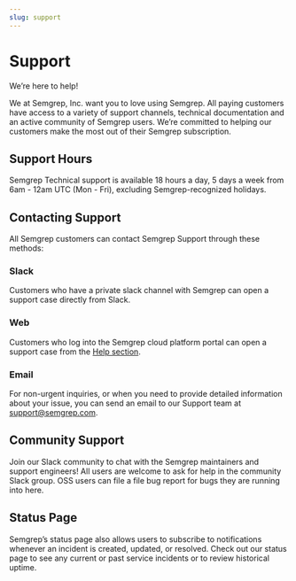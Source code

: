 ```yaml
---
slug: support
---
```


# Support

We’re here to help!

We at Semgrep, Inc. want you to love using Semgrep. All paying customers have access to a variety of support channels, technical documentation and an active community of Semgrep users. We’re committed to helping our customers make the most out of their Semgrep subscription.

## Support Hours

Semgrep Technical support is available 18 hours a day, 5 days a week from 6am - 12am UTC (Mon - Fri), excluding Semgrep-recognized holidays.

## Contacting Support

All Semgrep customers can contact Semgrep Support through these methods:

### Slack

Customers who have a private slack channel with Semgrep can open a support case directly from Slack. 

### Web
Customers who log into the Semgrep cloud platform portal can open a support case from the [Help section](https://semgrep.dev/orgs/-/support). 

### Email
For non-urgent inquiries, or when you need to provide detailed information about your issue, you can send an email to our Support team at [support@semgrep.com](mailto:support@semgrep.com).

## Community Support
Join our Slack community to chat with the Semgrep maintainers and support engineers! All users are welcome to ask for help in the community Slack group. OSS users can file a file bug report for bugs they are running into here.

## Status Page
Semgrep’s status page also allows users to subscribe to notifications whenever an incident is created, updated, or resolved. Check out our status page to see any current or past service incidents or to review historical uptime.
